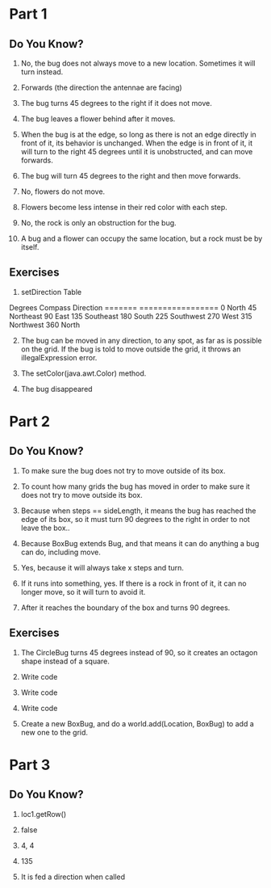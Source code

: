 # Part 1

## Do You Know?

1. No, the bug does not always move to a new location. Sometimes it will turn instead.

2. Forwards (the direction the antennae are facing)

3. The bug turns 45 degrees to the right if it does not move.

4. The bug leaves a flower behind after it moves.

5. When the bug is at the edge, so long as there is not an edge directly in front of it, its behavior is unchanged. When the edge is in front of it, it will turn to the right 45 degrees until it is unobstructed, and can move forwards.

6. The bug will turn 45 degrees to the right and then move forwards.
7. No, flowers do not move.

8. Flowers become less intense in their red color with each step.

9. No, the rock is only an obstruction for the bug.

10. A bug and a flower can occupy the same location, but a rock must be by itself.

## Exercises

1. setDirection Table

Degrees 	Compass Direction
=======     =================
0 			North
45 			Northeast
90			East
135			Southeast
180			South
225 		Southwest
270 		West
315			Northwest
360 		North

2. The bug can be moved in any direction, to any spot, as far as is possible on the grid. If the bug is told to move outside the grid, it throws an illegalExpression error.

3. The setColor(java.awt.Color) method.

4. The bug disappeared


# Part 2

## Do You Know?

1. To make sure the bug does not try to move outside of its box.

2. To count how many grids the bug has moved in order to make sure it does not try to move outside its box.

3. Because when steps == sideLength, it means the bug has reached the edge of its box, so it must turn 90 degrees to the right in order to not leave the box..

4. Because BoxBug extends Bug, and that means it can do anything a bug can do, including move.

5. Yes, because it will always take x steps and turn.

6. If it runs into something, yes. If there is a rock in front of it, it can no longer move, so it will turn to avoid it.

7. After it reaches the boundary of the box and turns 90 degrees.

## Exercises

1. The CircleBug turns 45 degrees instead of 90, so it creates an octagon shape instead of a square.

2. Write code

3. Write code

4. Write code

5. Create a new BoxBug, and do a world.add(Location, BoxBug) to add a new one to the grid.


# Part 3

## Do You Know?

1. loc1.getRow()

2. false

3. 4, 4

4. 135

5. It is fed a direction when called

